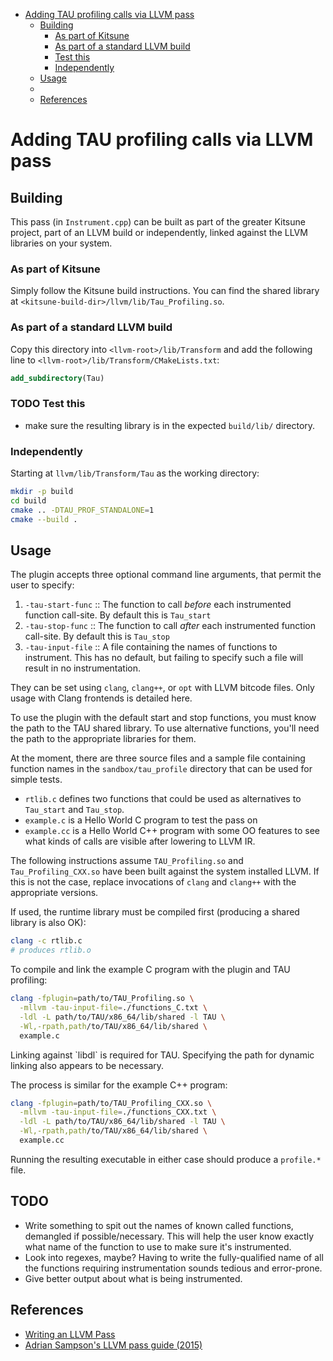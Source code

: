 - [Adding TAU profiling calls via LLVM pass](#org89202ef)
  - [Building](#orgee91357)
    - [As part of Kitsune](#org8d4b67e)
    - [As part of a standard LLVM build](#org3c5ddb1)
    - [Test this](#org8639c0a)
    - [Independently](#orgbaa40a9)
  - [Usage](#org9c9191e)
  - [](#orgd991b8b)
  - [References](#orgc3401de)


<a id="org89202ef"></a>

# Adding TAU profiling calls via LLVM pass


<a id="orgee91357"></a>

## Building

This pass (in `Instrument.cpp`) can be built as part of the greater Kitsune project, part of an LLVM build or independently, linked against the LLVM libraries on your system.


<a id="org8d4b67e"></a>

### As part of Kitsune

Simply follow the Kitsune build instructions. You can find the shared library at `<kitsune-build-dir>/llvm/lib/Tau_Profiling.so`.


<a id="org3c5ddb1"></a>

### As part of a standard LLVM build

Copy this directory into `<llvm-root>/lib/Transform` and add the following line to `<llvm-root>/lib/Transform/CMakeLists.txt`:

```cmake
add_subdirectory(Tau)
```


<a id="org8639c0a"></a>

### TODO Test this

-   make sure the resulting library is in the expected `build/lib/` directory.


<a id="orgbaa40a9"></a>

### Independently

Starting at `llvm/lib/Transform/Tau` as the working directory:

```sh
mkdir -p build
cd build
cmake .. -DTAU_PROF_STANDALONE=1
cmake --build .
```


<a id="org9c9191e"></a>

## Usage

The plugin accepts three optional command line arguments, that permit the user to specify:

1.  `-tau-start-func` :: The function to call *before* each instrumented function call-site. By default this is `Tau_start`
2.  `-tau-stop-func` :: The function to call *after* each instrumented function call-site. By default this is `Tau_stop`
3.  `-tau-input-file` :: A file containing the names of functions to instrument. This has no default, but failing to specify such a file will result in no instrumentation.

They can be set using `clang`, `clang++`, or `opt` with LLVM bitcode files. Only usage with Clang frontends is detailed here.

To use the plugin with the default start and stop functions, you must know the path to the TAU shared library. To use alternative functions, you'll need the path to the appropriate libraries for them.

At the moment, there are three source files and a sample file containing function names in the `sandbox/tau_profile` directory that can be used for simple tests.

-   `rtlib.c` defines two functions that could be used as alternatives to `Tau_start` and `Tau_stop`.
-   `example.c` is a Hello World C program to test the pass on
-   `example.cc` is a Hello World C++ program with some OO features to see what kinds of calls are visible after lowering to LLVM IR.

The following instructions assume `TAU_Profiling.so` and `Tau_Profiling_CXX.so` have been built against the system installed LLVM. If this is not the case, replace invocations of `clang` and `clang++` with the appropriate versions.

If used, the runtime library must be compiled first (producing a shared library is also OK):

```sh
clang -c rtlib.c
# produces rtlib.o
```

To compile and link the example C program with the plugin and TAU profiling:

```sh
clang -fplugin=path/to/TAU_Profiling.so \
  -mllvm -tau-input-file=./functions_C.txt \
  -ldl -L path/to/TAU/x86_64/lib/shared -l TAU \
  -Wl,-rpath,path/to/TAU/x86_64/lib/shared \
  example.c
```

Linking against \`libdl\` is required for TAU. Specifying the path for dynamic linking also appears to be necessary.

The process is similar for the example C++ program:

```sh
clang -fplugin=path/to/TAU_Profiling_CXX.so \
  -mllvm -tau-input-file=./functions_CXX.txt \
  -ldl -L path/to/TAU/x86_64/lib/shared -l TAU \
  -Wl,-rpath,path/to/TAU/x86_64/lib/shared \
  example.cc
```

Running the resulting executable in either case should produce a `profile.*` file.


<a id="orgd991b8b"></a>

## TODO 

-   Write something to spit out the names of known called functions, demangled if possible/necessary. This will help the user know exactly what name of the function to use to make sure it's instrumented.
-   Look into regexes, maybe? Having to write the fully-qualified name of all the functions requiring instrumentation sounds tedious and error-prone.
-   Give better output about what is being instrumented.


<a id="orgc3401de"></a>

## References

-   [Writing an LLVM Pass](http://llvm.org/docs/WritingAnLLVMPass.html)
-   [Adrian Sampson's LLVM pass guide (2015)](https://www.cs.cornell.edu/~asampson/blog/llvm.html)
